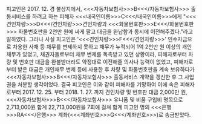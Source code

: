 피고인은 2017. 12. 경 불상지에서, <<<자동차보험사>>>B<<</자동차보험사>>> 출동서비스를 하려고 하는 피해자 <<<내국인이름>>>C<<</내국인이름>>>에게 "<<<견인차량>>>D<<</견인차량>>>견인차량과 <<<화물번호판>>>E<<</화물번호판>>> 화물번호판을 2천만 원에 싸게 팔고 대금을 완납함과 동시에 이전해주겠다."라고 말하였다. 그러나 사실 피고인은 '<<<견인차량>>>F<<</견인차량>>>' 인수자금으로 차용한 사채 등 채무를 변제하지 못하고 채무가 누적되어 1억 2천만 원 이상의 개인 채무가 있었고, 채권자들로부터 채무 변제를 독촉받고 있던 상황이라, 피해자로부터 차량 및 번호판 대금을 완불받더라도 약정대로 이전해줄 의사나 능력이 없었고, 피해자로부터 받은 대금은 개인채무 변제 등에 사용한 후 차량 및 화물번호판을 계속 보유하다가 <<<자동차보험사>>>B<<</자동차보험사>>> 출동서비스 계약을 갱신한 후 그 사업권을 처분할 생각이었다.
결국 피고인은 이와 같이 피해자를 기망하여 이에 속은 피해자로부터 2017. 12. 25. 부터 2018. 1. 27. 까지 견인차량 및 번호판 대금 2,000만 원, <<<자동차보험사>>>B<<</자동차보험사>>> 유니폼 및 비품 구입비 명목으로 2,713,000원 합계 22,713,000원을 7회에 걸쳐 합계 피고인 명의 <<<은행>>>RA<<</은행>>> 계좌(<<<계좌번호>>>G<<</계좌번호>>>)로 송금받았다.